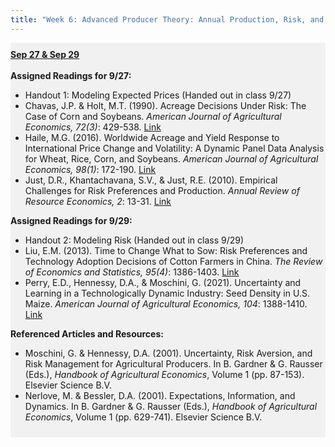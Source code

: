 ```yaml
---
title: "Week 6: Advanced Producer Theory: Annual Production, Risk, and Technology"
---
```


<div style="background-color:rgba(0, 0, 0, 0.0470588); text-align:left; vertical-align: middle; padding:10px 0;">
<b><u>Sep 27 & Sep 29</u></b> <br> <br>
<!--<a  href="/lectures/Week 05.pdf" target="_blank">Download Lecture</a> <br> <br>-->
<b>Assigned Readings for 9/27:</b> <br>

<ul>
  <li>Handout 1: Modeling Expected Prices (Handed out in class 9/27) </li>
  <li> Chavas, J.P. & Holt, M.T. (1990). Acreage Decisions Under Risk: The Case of Corn and Soybeans. <i>American Journal of Agricultural Economics, 72(3)</i>: 429-538. <a  href="https://www.jstor.org/stable/1243021" target="_blank">Link</a></li>
  <li>Haile, M.G. (2016). Worldwide Acreage and Yield Response to International Price Change and Volatility: A Dynamic Panel Data Analysis for Wheat, Rice, Corn, and Soybeans. <i>American Journal of Agricultural Economics, 98(1)</i>: 172-190. <a href = "https://onlinelibrary.wiley.com/doi/full/10.1093/ajae/aav013" target="_blank">Link</a></li>
  <li>Just, D.R., Khantachavana, S.V., & Just, R.E. (2010). Empirical Challenges for Risk Preferences and Production. <i>Annual Review of Resource Economics, 2</i>: 13-31. <a href = "https://doi.org/10.1146/annurev.resource.012809.103902" target="_blank">Link</a></li>
</ul>


<b>Assigned Readings for 9/29:</b> <br>

<ul>
  <li>Handout 2: Modeling Risk (Handed out in class 9/29)</li>
  <li> Liu, E.M. (2013). Time to Change What to Sow: Risk Preferences and Technology Adoption Decisions of Cotton Farmers in China. <i>The Review of Economics and Statistics, 95(4)</i>: 1386-1403. <a  href="https://www.jstor.org/stable/4355483" target="_blank">Link</a></li>
  <li>Perry, E.D., Hennessy, D.A., & Moschini, G. (2021). Uncertainty and Learning in a Technologically Dynamic Industry: Seed Density in U.S. Maize. <i>American Journal of Agricultural Economics, 104</i>: 1388-1410. <a href = "https://doi.org/10.1111/ajae.12276" target="_blank">Link</a></li>
</ul>

<b>Referenced Articles and Resources:</b> <br>

<ul>
  <li>Moschini, G. & Hennessy, D.A. (2001). Uncertainty, Risk Aversion, and Risk Management for Agricultural Producers. In B. Gardner & G. Rausser (Eds.), <i>Handbook of Agricultural Economics</i>, Volume 1 (pp. 87-153). Elsevier Science B.V.</li>
  <li>Nerlove, M. & Bessler, D.A. (2001). Expectations, Information, and Dynamics. In B. Gardner & G. Rausser (Eds.), <i>Handbook of Agricultural Economics</i>, Volume 1 (pp. 629-741). Elsevier Science B.V.</li>
</ul>


</div>

